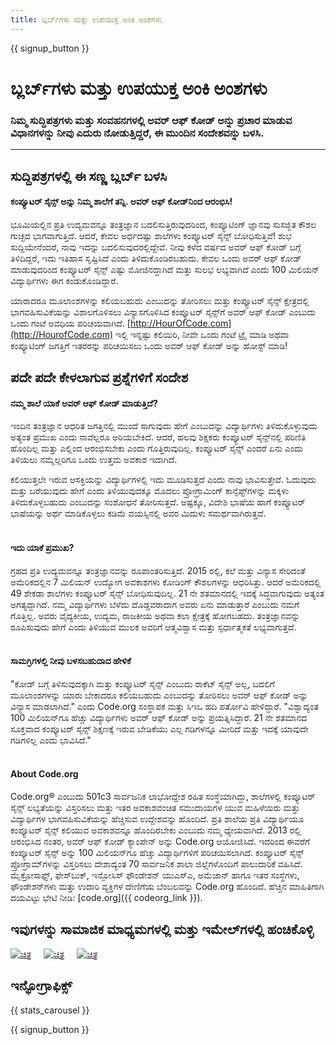 ```yaml
---
title: ಬ್ಲರ್ಬ್‌ಗಳು ಮತ್ತು ಉಪಯುಕ್ತ ಅಂಕಿ ಅಂಶಗಳು
---
```


<a id="blurb"></a>

{{ signup_button }}

# ಬ್ಲರ್ಬ್‌ಗಳು ಮತ್ತು ಉಪಯುಕ್ತ ಅಂಕಿ ಅಂಶಗಳು

### ನಿಮ್ಮ ಸುದ್ದಿಪತ್ರಗಳು ಮತ್ತು ಸಂವಹನಗಳಲ್ಲಿ ಅವರ್ ಆಫ್ ಕೋಡ್ ಅನ್ನು ಪ್ರಚಾರ ಮಾಡುವ ವಿಧಾನಗಳನ್ನು ನೀವು ಎದುರು ನೋಡುತ್ತಿದ್ದರೆ, ಈ ಮುಂದಿನ ಸಂದೇಶವನ್ನು ಬಳಸಿ.

* * *

## ಸುದ್ದಿಪತ್ರಗಳಲ್ಲಿ ಈ ಸಣ್ಣ ಬ್ಲರ್ಬ್‌ ಬಳಸಿ

#### ಕಂಪ್ಯೂಟರ್ ಸೈನ್ಸ್ ಅನ್ನು ನಿಮ್ಮ ಶಾಲೆಗೆ ತನ್ನಿ. ಅವರ್ ಆಫ್‌ ಕೋಡ್‌ನಿಂದ ಆರಂಭಿಸಿ!

ಭೂಮಿಯಲ್ಲಿನ ಪ್ರತಿ ಉದ್ಯಮವನ್ನೂ ತಂತ್ರಜ್ಞಾನ ಬದಲಿಸುತ್ತಿರುವುದರಿಂದ, ಕಂಪ್ಯೂಟಿಂಗ್‌ ಜ್ಞಾನವು ಸುಸಜ್ಜಿತ ಕೌಶಲ ಗುಚ್ಛದ ಭಾಗವಾಗುತ್ತಿದೆ. ಆದರೆ, ಕೇವಲ ಅರ್ಧದಷ್ಟು ಶಾಲೆಗಳು ಕಂಪ್ಯೂಟರ್ ಸೈನ್ಸ್‌ ಬೋಧಿಸುತ್ತಿವೆ! ಶುಭ ಸುದ್ದಿಯೇನೆಂದರೆ, ನಾವು ಇದನ್ನು ಬದಲಿಸುವುದರಲ್ಲಿದ್ದೇವೆ. ನೀವು ಕಳೆದ ವರ್ಷದ ಅವರ್ ಆಫ್ ಕೋಡ್ ಬಗ್ಗೆ ತಿಳಿದಿದ್ದರೆ, ಇದು ಇತಿಹಾಸ ಸೃಷ್ಟಿಸಿದೆ ಎಂದು ತಿಳಿದುಕೊಂಡಿರಬಹುದು. ಕೇವಲ ಒಂದು ಅವರ್ ಆಫ್ ಕೋಡ್ ಮಾಡುವುದರಿಂದ ಕಂಪ್ಯೂಟರ್ ಸೈನ್ಸ್‌ ಎಷ್ಟು ಮೋಜಿನದ್ದಾಗಿದೆ ಮತ್ತು ಸುಲಭ ಲಭ್ಯವಾಗಿದೆ ಎಂದು 100 ಮಿಲಿಯನ್ ವಿದ್ಯಾರ್ಥಿಗಳು ಈಗ ಕಂಡುಕೊಂಡಿದ್ದಾರೆ.

ಯಾರಾದರೂ ಮೂಲಾಂಶಗಳನ್ನು ಕಲಿಯಬಹುದು ಎಂಬುದನ್ನು ತೋರಿಸಲು ಮತ್ತು ಕಂಪ್ಯೂಟರ್ ಸೈನ್ಸ್‌ ಕ್ಷೇತ್ರದಲ್ಲಿ ಭಾಗವಹಿಸುವಿಕೆಯನ್ನು ವಿಶಾಲಗೊಳಿಸಲು ವಿನ್ಯಾಸಗೊಳಿಸಿದ ಕಂಪ್ಯೂಟರ್ ಸೈನ್ಸ್‌ಗೆ ಅವರ್ ಆಫ್ ಕೋಡ್ ಎಂಬುದು ಒಂದು ಗಂಟೆ ಅವಧಿಯ ಪರಿಚಯವಾಗಿದೆ. [http://HourOfCode.com](http://HourofCode.com) ಇಲ್ಲಿ ಇನ್ನಷ್ಟು ಕಲಿಯಿರಿ, ನೀವೇ ಒಂದು ಗಂಟೆ ಟ್ರೈ ಮಾಡಿ ಅಥವಾ ಕಂಪ್ಯೂಟಿಂಗ್ ಜಗತ್ತಿಗೆ ಇತರರನ್ನು ಪರಿಚಯಿಸಲು ಒಂದು ಅವರ್ ಆಫ್ ಕೋಡ್‌ ಅನ್ನು ಹೋಸ್ಟ್‌ ಮಾಡಿ!

## ಪದೇ ಪದೇ ಕೇಳಲಾಗುವ ಪ್ರಶ್ನೆಗಳಿಗೆ ಸಂದೇಶ

#### ನಮ್ಮ ಶಾಲೆ ಯಾಕೆ ಅವರ್ ಆಫ್ ಕೋಡ್ ಮಾಡುತ್ತಿದೆ?

ಇಂದಿನ ತಂತ್ರಜ್ಞಾನ ಆಧರಿತ ಜಗತ್ತಿನಲ್ಲಿ ಮುಂದೆ ಸಾಗುವುದು ಹೇಗೆ ಎಂಬುದನ್ನು ವಿದ್ಯಾರ್ಥಿಗಳು ತಿಳಿದುಕೊಳ್ಳುವುದು ಅತ್ಯಂತ ಪ್ರಮುಖ ಎಂದು ನಾವೆಲ್ಲರೂ ಅರಿಯಬೇಕಿದೆ. ಆದರೆ, ಹಲವು ಶಿಕ್ಷಕರು ಕಂಪ್ಯೂಟರ್ ಸೈನ್ಸ್‌ನಲ್ಲಿ ಪರಿಣಿತಿ ಹೊಂದಿಲ್ಲ ಮತ್ತು ಎಲ್ಲಿಂದ ಆರಂಭಿಸಬೇಕು ಎಂದು ಗೊತ್ತಿರುವುದಿಲ್ಲ. ಕಂಪ್ಯೂಟರ್ ಸೈನ್ಸ್ ಎಂದರೆ ಏನು ಎಂದು ತಿಳಿಯಲು ನಮ್ಮೆಲ್ಲರಿಗೂ ಒಂದು ಉತ್ತಮ ಅವಕಾಶ ಇದಾಗಿದೆ.

ಕಲಿಯುತ್ತಲೇ ಇರುವ ಆಸಕ್ತಿಯನ್ನು ವಿದ್ಯಾರ್ಥಿಗಳಲ್ಲಿ ಇದು ಮೂಡಿಸುತ್ತದೆ ಎಂದು ನಾವು ಭಾವಿಸುತ್ತೇವೆ. ಓದುವುದು ಮತ್ತು ಬರೆಯುವುದು ಹೇಗೆ ಎಂದು ತಿಳಿಯುವುದಕ್ಕೂ ಮೊದಲು ಪ್ರೋಗ್ರಾಮಿಂಗ್ ಕಾನ್ಸೆಪ್ಟ್‌ಗಳನ್ನು ಮಕ್ಕಳು ತಿಳಿದುಕೊಳ್ಳಬಹುದು ಎಂಬುದನ್ನು ಸಂಶೋಧನೆ ತೋರಿಸುತ್ತದೆ. ಅಷ್ಟಕ್ಕೂ, ವಿದೇಶಿ ಭಾಷೆಯ ಹಾಗೆ ಕಂಪ್ಯೂಟರ್ ಭಾಷೆಯನ್ನು ಅರ್ಥ ಮಾಡಿಕೊಳ್ಳಲು ಕಡಿಮೆ ವಯಸ್ಸಿನಲ್ಲಿ ಅವರ ಮಿದುಳು ಸಮರ್ಥವಾಗಿರುತ್ತದೆ. <br /> <br />

#### ಇದು ಯಾಕೆ ಪ್ರಮುಖ?

ಗ್ರಹದ ಪ್ರತಿ ಉದ್ಯಮವನ್ನೂ ತಂತ್ರಜ್ಞಾನವನ್ನು ರೂಪಾಂತರಿಸುತ್ತಿದೆ. 2015 ರಲ್ಲಿ, ಕಲೆ ಮತ್ತು ವಿನ್ಯಾಸ ಸೇರಿದಂತೆ ಅಮೆರಿಕದಲ್ಲಿನ 7 ಮಿಲಿಯನ್‌ ಉದ್ಯೋಗ ಅವಕಾಶಗಳು ಕೋಡಿಂಗ್ ಕೌಶಲಗಳನ್ನು ಆಧರಿಸಿತ್ತು. ಆದರೆ ಅಮೆರಿಕದಲ್ಲಿ 49 ಶೇಕಡಾ ಶಾಲೆಗಳು ಕಂಪ್ಯೂಟರ್ ಸೈನ್ಸ್‌ ಬೋಧಿಸುವುದಿಲ್ಲ. 21 ನೇ ಶತಮಾನದಲ್ಲಿ ಇದಕ್ಕೆ ಸಿದ್ಧವಾಗುವುದು ಅತ್ಯಂತ ಅಗತ್ಯದ್ದಾಗಿದೆ. ನಮ್ಮ ವಿದ್ಯಾರ್ಥಿಗಳು ಬೆಳೆದು ದೊಡ್ಡವರಾದಾಗ ಅವರು ಏನು ಮಾಡುತ್ತಾರೆ ಎಂಬುದು ನಮಗೆ ಗೊತ್ತಿಲ್ಲ. ಅವರು ವೈದ್ಯಕೀಯ, ಉದ್ಯಮ, ರಾಜಕೀಯ ಅಥವಾ ಕಲಾ ಕ್ಷೇತ್ರಕ್ಕೆ ಹೋಗಬಹದು. ತಂತ್ರಜ್ಞಾನವನ್ನು ರೂಪಿಸುವುದು ಹೇಗೆ ಎಂದು ತಿಳಿಯುವ ಮುಲಕ ಅವರಿಗೆ ಆತ್ಮವಿಶ್ವಾಸ ಮತ್ತು ಸ್ಫರ್ಧಾತ್ಮಕತೆ ಲಭ್ಯವಾಗುತ್ತದೆ. <br /> <br />

#### ಸಾಮಗ್ರಿಗಳಲ್ಲಿ ನೀವು ಬಳಸಬಹುದಾದ ಹೇಳಿಕೆ

"ಕೋಡ್ ಬಗ್ಗೆ ತಿಳಿಸುವುದಕ್ಕಾಗಿ ಮತ್ತು ಕಂಪ್ಯೂಟರ್ ಸೈನ್ಸ್ ಎಂಬುದು ರಾಕೆಟ್ ಸೈನ್ಸ್‌ ಅಲ್ಲ, ಬದಲಿಗೆ ಮೂಲಾಂಶಗಳನ್ನು ಯಾರು ಬೇಕಾದರೂ ಕಲಿಯಬಹುದು ಎಂಬುದನ್ನು ತೋರಿಸಲು ಅವರ್ ಆಫ್ ಕೋಡ್ ಅನ್ನು ವಿನ್ಯಾಸ ಮಾಡಲಾಗಿದೆ." ಎಂದು Code.org ಸಂಸ್ಥಾಪಕ ಮತ್ತು ಸಿಇಒ ಹದಿ ಪರ್ತೋವಿ ಹೇಳಿದ್ದಾರೆ. "ವಿಶ್ವಾದ್ಯಂತ 100 ಮಿಲಿಯನ್‌ಗೂ ಹೆಚ್ಚು ವಿದ್ಯಾರ್ಥಿಗಳು ಅವರ್ ಆಫ್ ಕೋಡ್ ಅನ್ನು ಪ್ರಯತ್ನಿಸಿದ್ದಾರೆ. 21 ನೇ ಶತಮಾನದ ಸೂಕ್ತವಾದ ಕಂಪ್ಯೂಟರ್ ಸೈನ್ಸ್ ಶಿಕ್ಷಣಕ್ಕೆ ಇರುವ ಬೇಡಿಕೆಯು ಎಲ್ಲ ಗಡಿಗಳನ್ನೂ ಮೀರಿದೆ ಮತ್ತು ಇದಕ್ಕೆ ಯಾವುದೇ ಗಡಿಗಳಿಲ್ಲ ಎಂದು ಭಾವಿಸಿದೆ." <br /> <br />

#### About Code.org

Code.org® ಎಂಬುದು 501c3 ಸಾರ್ವಜನಿಕ ಲಾಭೋದ್ದೇಶ ರಹಿತ ಸಂಸ್ಥೆಯಾಗಿದ್ದು, ಶಾಲೆಗಳಲ್ಲಿ ಕಂಪ್ಯೂಟರ್ ಸೈನ್ಸ್ ಲಭ್ಯತೆಯನ್ನು ವಿಸ್ತರಿಸಲು ಮತ್ತು ಇತರ ಅವಕಾಶವಂಚಿತ ಸಮುದಾಯಗಳ ಯುವ ಮಹಿಳೆಯರು ಮತ್ತು ವಿದ್ಯಾರ್ಥಿಗಳ ಭಾಗವಹಿಸುವಿಕೆಯನ್ನು ಹೆಚ್ಚಿಸುವ ಉದ್ದೇಶವನ್ನು ಹೊಂದಿದೆ. ಪ್ರತಿ ಶಾಲೆಯ ಪ್ರತಿ ವಿದ್ಯಾರ್ಥಿಯೂ ಕಂಪ್ಯೂಟರ್ ಸೈನ್ಸ್ ಕಲಿಯುವ ಅವಕಾಶವನ್ನೂ ಹೊಂದಿರಬೇಕು ಎಂಬುದು ನಮ್ಮ ಧ್ಯೇಯವಾಗಿದೆ. 2013 ರಲ್ಲಿ ಆರಂಭಿಸಿದ ನಂತರ, ಅವರ್ ಆಫ್ ಕೋಡ್ ಕ್ಯಾಂಪೇನ್ ಅನ್ನು Code.org ಆಯೋಜಿಸಿದೆ. ಇದರಿಂದ ಈವರೆಗೆ ಕಂಪ್ಯೂಟರ್ ಸೈನ್ಸ್‌ ಅನ್ನು 100 ಮಿಲಿಯನ್‌ಗೂ ಹೆಚ್ಚು ವಿದ್ಯಾರ್ಥಿಗಳಿಗೆ ಪರಿಚಯಿಸಲಾಗಿದೆ. ಕಂಪ್ಯೂಟರ್ ಸೈನ್ಸ್ ಪ್ರೋಗ್ರಾಮ್‌ಗಳನ್ನು ವಿಸ್ತರಿಸಲು ದೇಶಾದ್ಯಂತ 70 ಸಾರ್ವಜನಿಕ ಶಾಲಾ ಜಿಲ್ಲೆಗಳೊಂದಿಗೆ ಪಾಲುದಾರಿಕೆ ವಹಿಸಿದೆ. ಮೈಕ್ರೋಸಾಫ್ಟ್‌, ಫೇಸ್‌ಬುಕ್‌, ಇನ್ಫೋಸಿಸ್‌ ಫೌಂಡೇಶನ್‌ ಯುಎಸ್‌ಎ, ಅಮೆಜಾನ್ ಹಾಗೂ ಇತರ ಸಂಸ್ಥೆಗಳು, ಫೌಂಡೇಶನ್‌ಗಳು ಮತ್ತು ಉದಾರಿ ವ್ಯಕ್ತಿಗಳ ದೇಣಿಗೆಯ ಬೆಂಬಲವನ್ನು Code.org ಹೊಂದಿದೆ. ಹೆಚ್ಚಿನ ಮಾಹಿತಿಗಾಗಿ ದಯವಿಟ್ಟು ಭೇಟಿ ನೀಡಿ: [code.org]({{ codeorg_link }}).

## ಇವುಗಳನ್ನು ಸಾಮಾಜಿಕ ಮಾಧ್ಯಮಗಳಲ್ಲಿ ಮತ್ತು ಇಮೇಲ್‌ಗಳಲ್ಲಿ ಹಂಚಿಕೊಳ್ಳಿ

[![ಚಿತ್ರ](/images/social-media/fit-250/social-1.png)](/images/social-media/social-1.png)&nbsp;&nbsp;&nbsp;&nbsp; [![ಚಿತ್ರ](/images/social-media/fit-250/social-2.png)](/images/social-media/social-2.png)&nbsp;&nbsp;&nbsp;&nbsp; [![ಚಿತ್ರ](/images/social-media/fit-250/social-3.png)](/images/social-media/social-3.png)&nbsp;&nbsp;&nbsp;&nbsp;

<a id="infographics"></a>

## ಇನ್ಫೋಗ್ರಾಫಿಕ್ಸ್‌

{{ stats_carousel }}

{{ signup_button }}